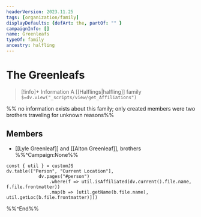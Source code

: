 ```yaml
---
headerVersion: 2023.11.25
tags: [organization/family]
displayDefaults: {defArt: the, partOf: "" }
campaignInfo: []
name: Greenleafs
typeOf: family
ancestry: halfling
---
```

# The Greenleafs
>[!info]+ Information
> A [[Halflings|halfling]] family
> `$=dv.view("_scripts/view/get_Affiliations")`

%% no information exists about this family; only created members were two brothers traveling for unknown reasons%%
## Members
- [[Lyle Greenleaf]] and [[Alton Greenleaf]], brothers
%%^Campaign:None%%
```dataviewjs
const { util } = customJS
dv.table(["Person", "Current Location"], 
			dv.pages("#person")
				.where(f => util.isAffiliated(dv.current().file.name, f.file.frontmatter))
				.map(b => [util.getName(b.file.name), util.getLoc(b.file.frontmatter)]))
```
%%^End%%